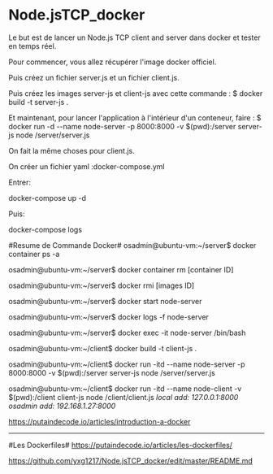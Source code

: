 # Node.jsTCP_docker

Le but est de lancer un Node.js TCP client and server dans docker et tester en temps réel.

Pour commencer, vous allez récupérer l'image docker officiel.

Puis créez un fichier server.js et un fichier client.js.

Puis créez les images server-js et client-js avec cette commande :
$ docker build -t server-js .

Et maintenant, pour lancer l'application à l'intérieur d'un conteneur, faire :
$ docker run -d --name node-server -p 8000:8000 -v $(pwd):/server server-js node /server/server.js

On fait la même choses pour client.js.

On créer un fichier yaml :docker-compose.yml

Entrer:

docker-compose up -d

Puis:

docker-compose logs

#Resume de Commande Docker#
osadmin@ubuntu-vm:~/server$ docker container ps -a

osadmin@ubuntu-vm:~/server$ docker container rm [container ID]

osadmin@ubuntu-vm:~/server$ docker rmi [images ID]

osadmin@ubuntu-vm:~/server$ docker start node-server

osadmin@ubuntu-vm:~/server$ docker logs -f node-server

osadmin@ubuntu-vm:~/server$ docker exec -it node-server /bin/bash

osadmin@ubuntu-vm:~/client$ docker build -t client-js .

osadmin@ubuntu-vm:~/client$ docker run -itd --name node-server -p 8000:8000 -v $(pwd):/server server-js node /server/server.js

osadmin@ubuntu-vm:~/client$ docker run -itd --name node-client -v $(pwd):/client client-js node /client/client.js
*local add: 127.0.0.1:8000*
*osadmin add: 192.168.1.27:8000*

https://putaindecode.io/articles/introduction-a-docker

-------------------------------
#Les Dockerfiles#
https://putaindecode.io/articles/les-dockerfiles/


https://github.com/yxg1217/Node.jsTCP_docker/edit/master/README.md
